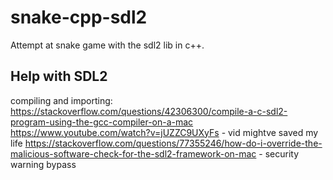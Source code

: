 # snake-cpp-sdl2
Attempt at snake game with the sdl2 lib in c++.

## Help with SDL2
compiling and importing: https://stackoverflow.com/questions/42306300/compile-a-c-sdl2-program-using-the-gcc-compiler-on-a-mac
https://www.youtube.com/watch?v=jUZZC9UXyFs - vid mightve saved my life
https://stackoverflow.com/questions/77355246/how-do-i-override-the-malicious-software-check-for-the-sdl2-framework-on-mac - security warning bypass


